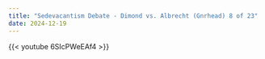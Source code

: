 ```yaml
---
title: "Sedevacantism Debate - Dimond vs. Albrecht (Gnrhead) 8 of 23"
date: 2024-12-19
---
```


{{< youtube 6SIcPWeEAf4 >}}
